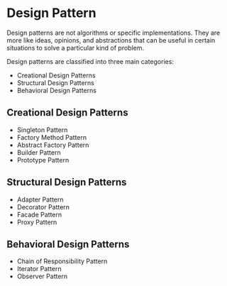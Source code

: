 # Design Pattern

Design patterns are not algorithms or specific implementations. They are more like ideas, opinions, and abstractions that can be useful in certain situations to solve a particular kind of problem.

Design patterns are classified into three main categories: 

- Creational Design Patterns
- Structural Design Patterns
- Behavioral Design Patterns 


## Creational Design Patterns

 - Singleton Pattern
 - Factory Method Pattern
 - Abstract Factory Pattern
 - Builder Pattern
 - Prototype Pattern

## Structural Design Patterns

 - Adapter Pattern
 - Decorator Pattern
 - Facade Pattern
 - Proxy Pattern

## Behavioral Design Patterns

 - Chain of Responsibility Pattern
 - Iterator Pattern
 - Observer Pattern